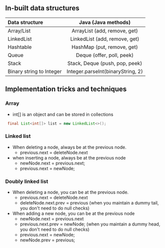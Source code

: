 ## In-built data structures
| Data structure | Java (Java methods)|
| :---        |    :----:   |
| Array/List | ArrayList (add, remove, get) | 
| LinkedList | LinkedList (add, remove, get)| 
| Hashtable | HashMap (put, remove, get)| 
| Queue | Deque (offer, poll, peek)| 
| Stack | Stack, Deque (push, pop, peek) | 
| Binary string to Integer | Integer.parseInt(binaryString, 2) | 

## Implementation tricks and techniques

### Array
* int[] is an object and can be stored in collections
```java
 final List<int[]> list = new LinkedList<>();
```

###  Linked list
  * When deleting a node, always be at the previous node.
    * previous.next = deleteNode.next
  * when inserting a node, always be at the previous node
    * newNode.next = previous.next;
    * previous.next = newNode;
    
###  Doubly linked list
  * When deleting a node, you can be at the previous node.
    * previous.next = deleteNode.next
    * deleteNode.next.prev = previous (when you maintain a dummy tail, you don't need to do null checks)
  * When adding a new node, you can be at the previous node
    * newNode.next = previous.next
    * previous.next.prev = newNode; (when you maintain a dummy head, you don't need to do null checks)
    * previous.next = newNode;
    * newNode.prev = previous;
